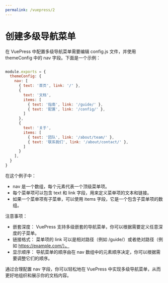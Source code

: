 ```yaml
---
permalink: /vuepress/2
---
```


# 创建多级导航菜单

在 VuePress 中配置多级导航菜单需要编辑 config.js 文件，并使用 themeConfig 中的 nav 字段。下面是一个示例：

```javascript

module.exports = {
  themeConfig: {
    nav: [
      { text: '首页', link: '/' },
      {
        text: '文档',
        items: [
          { text: '指南', link: '/guide/' },
          { text: '配置', link: '/config/' },
        ]
      },
      {
        text: '关于',
        items: [
          { text: '团队', link: '/about/team/' },
          { text: '联系我们', link: '/about/contact/' },
        ]
      }
    ],
  }
}
```
在这个例子中：

- nav 是一个数组，每个元素代表一个顶级菜单项。
- 每个菜单项可以包含 text 和 link 字段，用来定义菜单项的文本和链接。
- 如果一个菜单项有子菜单，可以使用 items 字段，它是一个包含子菜单项的数组。

注意事项：

- 嵌套深度： VuePress 支持多级嵌套的导航菜单，你可以根据需要定义任意深度的子菜单。
- 链接格式： 菜单项的 link 可以是相对路径（例如 /guide/）或者绝对路径（例如 https://example.com/）。
- 显示顺序： 导航菜单的顺序由在 nav 数组中的元素顺序决定，你可以根据需要调整它们的顺序。

通过合理配置 nav 字段，你可以轻松地在 VuePress 中实现多级导航菜单，从而更好地组织和展示你的文档内容。